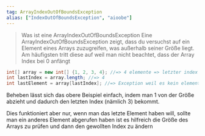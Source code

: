 ```yaml
---
tag: ArrayIndexOutOfBoundsException
alias: ["IndexOutOfBoundsException", "aioobe"]
---
```


> Was ist eine ArrayIndexOutOfBoundsException
Eine ArrayIndexOutOfBoundsException zeigt, dass du versuchst auf ein Element eines Arrays zuzugreifen, was außerhalb seiner Größe liegt.
Am häufigsten tritt diese auf weil man nicht beachtet, dass der Array Index bei 0 anfängt
```java
int[] array = new int[] {1, 2, 3, 4}; //=> 4 elemente => letzter index 3
int lastIndex = array.length; //=> 4
int lastElement = array[lastIndex]; //=> Exception weil es kein element mit index 4 gibt.
```
Beheben lässt sich das obere Beispiel einfach, indem man 1 von der Größe abzieht und dadurch den letzten Index (nämlich 3) bekommt.

Dies funktioniert aber nur, wenn man das letzte Element haben will, sollte man ein anderes Element abgerufen haben ist es hilfreich die Größe des Arrays zu prüfen und dann den gewollten Index zu ändern
